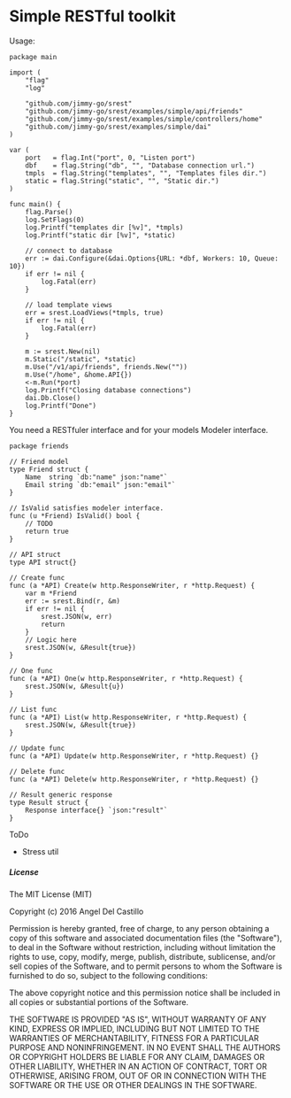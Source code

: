 # Simple RESTful toolkit

Usage:
```
package main

import (
	"flag"
	"log"

	"github.com/jimmy-go/srest"
	"github.com/jimmy-go/srest/examples/simple/api/friends"
	"github.com/jimmy-go/srest/examples/simple/controllers/home"
	"github.com/jimmy-go/srest/examples/simple/dai"
)

var (
	port   = flag.Int("port", 0, "Listen port")
	dbf    = flag.String("db", "", "Database connection url.")
	tmpls  = flag.String("templates", "", "Templates files dir.")
	static = flag.String("static", "", "Static dir.")
)

func main() {
	flag.Parse()
	log.SetFlags(0)
	log.Printf("templates dir [%v]", *tmpls)
	log.Printf("static dir [%v]", *static)

	// connect to database
	err := dai.Configure(&dai.Options{URL: *dbf, Workers: 10, Queue: 10})
	if err != nil {
		log.Fatal(err)
	}

	// load template views
	err = srest.LoadViews(*tmpls, true)
	if err != nil {
		log.Fatal(err)
	}

	m := srest.New(nil)
	m.Static("/static", *static)
	m.Use("/v1/api/friends", friends.New(""))
	m.Use("/home", &home.API{})
	<-m.Run(*port)
	log.Printf("Closing database connections")
	dai.Db.Close()
	log.Printf("Done")
}
```

You need a RESTfuler interface and for your models Modeler interface.

```
package friends

// Friend model
type Friend struct {
	Name  string `db:"name" json:"name"`
	Email string `db:"email" json:"email"`
}

// IsValid satisfies modeler interface.
func (u *Friend) IsValid() bool {
	// TODO
	return true
}

// API struct
type API struct{}

// Create func
func (a *API) Create(w http.ResponseWriter, r *http.Request) {
	var m *Friend
	err := srest.Bind(r, &m)
	if err != nil {
		srest.JSON(w, err)
		return
	}
    // Logic here
	srest.JSON(w, &Result{true})
}

// One func
func (a *API) One(w http.ResponseWriter, r *http.Request) {
	srest.JSON(w, &Result{u})
}

// List func
func (a *API) List(w http.ResponseWriter, r *http.Request) {
	srest.JSON(w, &Result{true})
}

// Update func
func (a *API) Update(w http.ResponseWriter, r *http.Request) {}

// Delete func
func (a *API) Delete(w http.ResponseWriter, r *http.Request) {}

// Result generic response
type Result struct {
	Response interface{} `json:"result"`
}
```

ToDo

* Stress util


##### License

The MIT License (MIT)

Copyright (c) 2016 Angel Del Castillo

Permission is hereby granted, free of charge, to any person obtaining a copy
of this software and associated documentation files (the "Software"), to deal
in the Software without restriction, including without limitation the rights
to use, copy, modify, merge, publish, distribute, sublicense, and/or sell
copies of the Software, and to permit persons to whom the Software is
furnished to do so, subject to the following conditions:

The above copyright notice and this permission notice shall be included in all
copies or substantial portions of the Software.

THE SOFTWARE IS PROVIDED "AS IS", WITHOUT WARRANTY OF ANY KIND, EXPRESS OR
IMPLIED, INCLUDING BUT NOT LIMITED TO THE WARRANTIES OF MERCHANTABILITY,
FITNESS FOR A PARTICULAR PURPOSE AND NONINFRINGEMENT. IN NO EVENT SHALL THE
AUTHORS OR COPYRIGHT HOLDERS BE LIABLE FOR ANY CLAIM, DAMAGES OR OTHER
LIABILITY, WHETHER IN AN ACTION OF CONTRACT, TORT OR OTHERWISE, ARISING FROM,
OUT OF OR IN CONNECTION WITH THE SOFTWARE OR THE USE OR OTHER DEALINGS IN THE
SOFTWARE.
